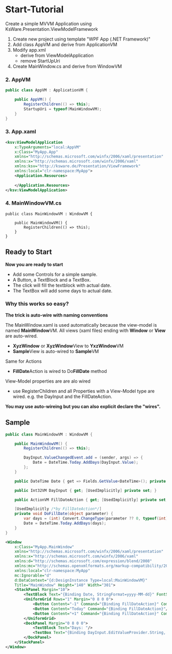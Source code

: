 ﻿# Start-Tutorial
Create a simple MVVM Application using KsWare.Presentation.ViewModelFramework

1. Create new project using template "WPF App (.NET Framework)"
2. Add class AppVM and derive from ApplicationVM
3. Modify app.xml 
   - derive from ViewModelApplication
   - remove StartUpUri
4. Create MainWindow.cs and derive from WindowVM  

### 2. AppVM

```C#
public class AppVM : ApplicationVM {

	public AppVM() {
        RegisterChildren(() => this);
        StartupUri = typeof(MainWindowVM);
	}
}
````
### 3. App.xaml
```XML
<ksv:ViewModelApplication 
	x:TypeArguments="local:AppVM" 
	x:Class="MyApp.App"
    xmlns="http://schemas.microsoft.com/winfx/2006/xaml/presentation"
    xmlns:x="http://schemas.microsoft.com/winfx/2006/xaml"
    xmlns:ksv="http://ksware.de/Presentation/ViewFramework"
    xmlns:local="clr-namespace:MyApp">
    <Application.Resources>
         
    </Application.Resources>
</ksv:ViewModelApplication>
```
### 4. MainWindowVM.cs
```
public class MainWindowVM : WindowVM {

	public MainWindowVM() {
		RegisterChildren(() => this);
	}
}
```
## Ready to Start

**Now you are ready to start**

- Add some Controls for a simple sample.
- A Button, a TextBlock and a TextBox. 
- The click will fill the textblock with actual date.
- The TextBox will add some days to actual date.

### Why this works so easy?

**The trick is auto-wire with naming conventions**

The MainWindow.xaml is used automatically because the view-model is named **MainWindow**VM. 
All views (xaml files) ending with **Window** or **View** are auto-wired. 
- **XyzWindow** or **XyzWindow**View to **YxzWindow**VM
- **Sample**View is auto-wired to **Sample**VM

Same for Actions

- **FillDate**Action is wired to Do**FillDate** method

View-Model properties are are alo wired
- use RegisterChildren and all Properties with a View-Model type are wired. e.g. the DayInput and the FillDateAction.

**You may use auto-wireing but you can also explicit declare the "wires".**

## Sample
```C#
public class MainWindowVM : WindowVM {

	public MainWindowVM() {
		RegisterChildren(() => this);

		DayInput.ValueChangedEvent.add = (sender, args) => {
			Date = DateTime.Today.AddDays(DayInput.Value);
		};
	}

	public DateTime Date { get => Fields.GetValue<DateTime>(); private set => Fields.SetValue(value); }

	public Int32VM DayInput { get; [UsedImplicitly] private set; }

	public ActionVM FillDateAction { get; [UsedImplicitly] private set; }

	[UsedImplicitly /*by FillDateAction*/]
	private void DoFillDate(object parameter) {
		var days = (int) Convert.ChangeType(parameter ?? 0, typeof(int));
		Date = DateTime.Today.AddDays(days);
	}
}
```
```XML
<Window
	x:Class="MyApp.MainWindow"
	xmlns="http://schemas.microsoft.com/winfx/2006/xaml/presentation"
	xmlns:x="http://schemas.microsoft.com/winfx/2006/xaml"
	xmlns:d="http://schemas.microsoft.com/expression/blend/2008"
	xmlns:mc="http://schemas.openxmlformats.org/markup-compatibility/2006"
	xmlns:local="clr-namespace:MyApp"
	mc:Ignorable="d"
	d:DataContext="{d:DesignInstance Type=local:MainWindowVM}"
	Title="MainWindow" Height="140" Width="301">
	<StackPanel Margin="10">
		<TextBlock Text="{Binding Date, StringFormat=yyyy-MM-dd}" FontSize="18" HorizontalAlignment="Center"/>
		<UniformGrid Rows="1" Margin="0 8 0 0">
			<Button Content="-1" Command="{Binding FillDateAction}" CommandParameter="-1"/>
			<Button Content="Today" Command="{Binding FillDateAction}"/>
			<Button Content="+1" Command="{Binding FillDateAction}" CommandParameter="+1"/>
		</UniformGrid>
		<DockPanel Margin="0 8 0 0">
			<TextBlock Text="Days: "/>
			<TextBox Text="{Binding DayInput.EditValueProvider.String, UpdateSourceTrigger=PropertyChanged}" />
		</DockPanel>
	</StackPanel>
</Window>
```
